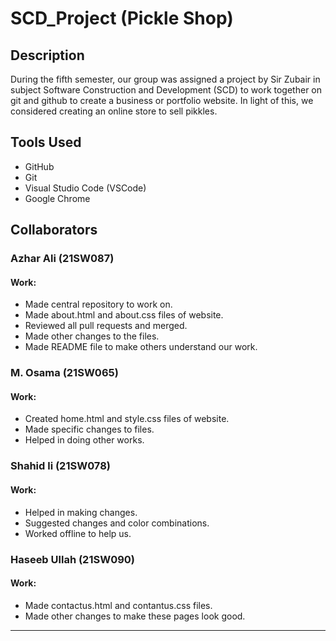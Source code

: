# SCD_Project (Pickle Shop)

## Description
During the fifth semester, our group was assigned a project by Sir Zubair in subject Software Construction and Development (SCD) to work together on git and github to create a business or portfolio website. In light of this, we considered creating an online store to sell pikkles.

## Tools Used
- GitHub
- Git
- Visual Studio Code (VSCode)
- Google Chrome

## Collaborators

### Azhar Ali (21SW087)

#### Work:
- Made central repository to work on.
- Made about.html and about.css files of website.
- Reviewed all pull requests and merged.
- Made other changes to the files.
- Made README file to make others understand our work.

### M. Osama (21SW065)

#### Work:
- Created home.html and style.css files of website.
- Made specific changes to files.
- Helped in doing other works.

### Shahid li (21SW078)

#### Work:
- Helped in making changes.
- Suggested changes and color combinations.
- Worked offline to help us.

### Haseeb Ullah (21SW090)

#### Work:
- Made contactus.html and contantus.css files.
- Made other changes to make these pages look good.

---
